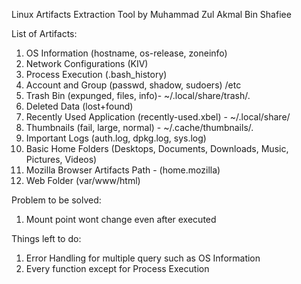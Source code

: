 Linux Artifacts Extraction Tool by Muhammad Zul Akmal Bin Shafiee

List of Artifacts:

1) OS Information (hostname, os-release, zoneinfo)
2) Network Configurations (KIV)
3) Process Execution (.bash_history)
4) Account and Group (passwd, shadow, sudoers) /etc
5) Trash Bin (expunged, files, info)- ~/.local/share/trash/.
6) Deleted Data (lost+found)
7) Recently Used Application (recently-used.xbel) - ~/.local/share/
8) Thumbnails (fail, large, normal) - ~/.cache/thumbnails/.
9) Important Logs (auth.log, dpkg.log, sys.log)
10) Basic Home Folders (Desktops, Documents, Downloads, Music, Pictures, Videos)
11) Mozilla Browser Artifacts Path - (home.mozilla)
12) Web Folder (var/www/html)

Problem to be solved:

1) Mount point wont change even after executed

Things left to do:

1) Error Handling for multiple query such as OS Information
2) Every function except for Process Execution